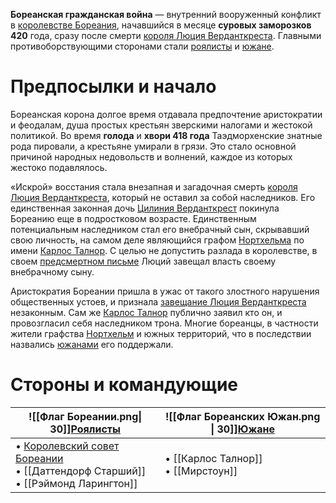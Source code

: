 **Бореанская гражданская война** — внутренний вооруженный конфликт в [королевстве Бореания](Бореания), начавшийся в месяце **суровых заморозков** **420** года, сразу после смерти [короля Люция Верданткреста](Люций%20Верданткрест). Главными противоборствующими сторонами стали [роялисты](Бореанские%20роялисты.md) и [южане](Бореанские%20южане).
# Предпосылки и начало
Бореанская корона долгое время отдавала предпочтение аристократии и феодалам, душа простых крестьян зверскими налогами и жестокой политикой. Во время **голода** и **хвори 418 года** Таэдморхенские знатные рода пировали, а крестьяне умирали в грязи. Это стало основной причиной народных недовольств и волнений, каждое из которых жестоко подавлялось.

«Искрой» восстания стала внезапная и загадочная смерть [короля Люция Верданткреста](Люций%20Верданткрест), который не оставил за собой наследников. Его единственная законная дочь [Цилиния Верданткрест](Цилиния%20Верданткрест.md) покинула Бореанию еще в подростковом возрасте. Единственным потенциальным наследником стал его внебрачный сын, скрывавший свою личность, на самом деле являющийся графом [Нортхельма](Нортхельм.md) по имени [Карлос Талнор](Карлос%20Талнор). С целью не допустить разлада в королевстве, в своем [предсмертном письме](Предсмертное%20письмо%20Люция%20Верданткреста.md) Люций завещал власть своему внебрачному сыну.

Аристократия Бореании пришла в ужас от такого злостного нарушения общественных устоев, и признала [завещание Люция Верданткреста](Предсмертное%20письмо%20Люция%20Верданткреста.md) незаконным. Сам же [Карлос Талнор](Карлос%20Талнор) публично заявил кто он, и провозгласил себя наследником трона. Многие бореанцы, в частности жители графства [Нортхельм](Нортхельм.md) и южных территорий, что в последствии назвались [южанами](Бореанские%20Южане) его поддержали. 
# Стороны и командующие

| ![[Флаг Бореании.png\| 30]][Роялисты](Бореанские%20роялисты)                                                              | ![[Флаг Бореанских Южан.png \| 30]][Южане](Бореанские%20южане) |
| ------------------------------------------------------------------------------------------------------------------------- | -------------------------------------------------------------- |
| • [Королевский совет Бореании](Бореания#Политическое%20устройство)<br>• [[Даттендорф Старший]]<br>• [[Рэймонд Ларингтон]] | • [[Карлос Талнор]]<br>• [[Мирстоун]]                          |
